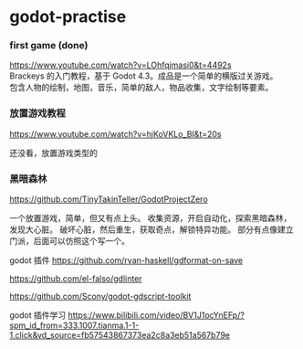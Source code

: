 # godot-practise

### first game (done)

https://www.youtube.com/watch?v=LOhfqjmasi0&t=4492s  
Brackeys 的入门教程，基于 Godot 4.3。成品是一个简单的横版过关游戏。  
包含人物的绘制，地图，音乐，简单的敌人，物品收集，文字绘制等要素。

### 放置游戏教程

https://www.youtube.com/watch?v=hjKoVKLo_BI&t=20s

还没看，放置游戏类型的

### 黑暗森林

https://github.com/TinyTakinTeller/GodotProjectZero

一个放置游戏，简单，但又有点上头。
收集资源，开启自动化，探索黑暗森林，发现大心脏。
破坏心脏，然后重生，获取奇点，解锁特异功能。
部分有点像建立门派，后面可以仿照这个写一个。

godot 插件
https://github.com/ryan-haskell/gdformat-on-save

https://github.com/el-falso/gdlinter

https://github.com/Scony/godot-gdscript-toolkit

godot 插件学习
https://www.bilibili.com/video/BV1J1ocYnEFp/?spm_id_from=333.1007.tianma.1-1-1.click&vd_source=fb57543867373ea2c8a3eb51a567b79e
